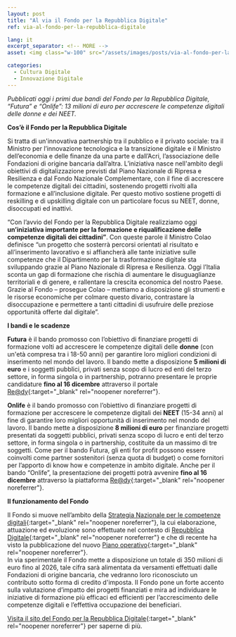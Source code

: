 ```yaml
---
layout: post
title: "Al via il Fondo per la Repubblica Digitale"
ref: via-al-fondo-per-la-repubblica-digitale

lang: it
excerpt_separator: <!-- MORE -->
asset: <img class="w-100" src="/assets/images/posts/via-al-fondo-per-la-repubblica-digitale.png" alt="Al via il Fondo per la Repubblica Digitale"/>

categories:
  - Cultura Digitale
  - Innovazione Digitale
---
```


_Pubblicati oggi i primi due bandi del Fondo per la Repubblica Digitale, “Futura” e “Onlife”: 13 milioni di euro per accrescere le competenze digitali delle donne e dei NEET._

<!-- MORE -->

**Cos’è il Fondo per la Repubblica Digitale**

Si tratta di un'innovativa partnership tra il pubblico e il privato sociale: tra il Ministro per l’innovazione tecnologica e la transizione digitale e il Ministro dell’economia e delle finanze da una parte e dall’Acri, l’associazione delle Fondazioni di origine bancaria dall’altra. L’iniziativa nasce nell'ambito degli obiettivi di digitalizzazione previsti dal Piano Nazionale di Ripresa e Resilienza e dal Fondo Nazionale Complementare, con il fine di accrescere le competenze digitali dei cittadini, sostenendo progetti rivolti alla formazione e all’inclusione digitale. Per questo motivo sostiene progetti di reskilling e di upskilling digitale con un particolare focus su NEET, donne, disoccupati ed inattivi.

“Con l’avvio del Fondo per la Repubblica Digitale realizziamo oggi **un’iniziativa importante per la formazione e riqualificazione delle competenze digitali dei cittadini”**. Con queste parole il Ministro Colao definisce “un progetto che sosterrà percorsi orientati al risultato e all’inserimento lavorativo e si affiancherà alle tante iniziative sulle competenze che il Dipartimento per la trasformazione digitale sta sviluppando grazie al Piano Nazionale di Ripresa e Resilienza. Oggi l’Italia sconta un gap di formazione che rischia di aumentare le disuguaglianze territoriali e di genere, e rallentare la crescita economica del nostro Paese. Grazie al Fondo – prosegue Colao – mettiamo a disposizione gli strumenti e le risorse economiche per colmare questo divario, contrastare la disoccupazione e permettere a tanti cittadini di usufruire delle preziose opportunità offerte dal digitale”.

**I bandi e le scadenze**

**Futura** è il bando promosso con l’obiettivo di finanziare progetti di formazione volti ad accrescere le competenze digitali delle **donne** (con un'età compresa tra i 18-50 anni) per garantire loro migliori condizioni di inserimento nel mondo del lavoro. Il bando mette a disposizione **5 milioni di euro** e i soggetti pubblici, privati senza scopo di lucro ed enti del terzo settore, in forma singola o in partnership, potranno presentare le proprie candidature **fino al 16 dicembre** attraverso il portale [Re@dy](http://www.portaleready.it){:target="\_blank" rel="noopener noreferrer"}.

**Onlife** è il bando promosso con l’obiettivo di finanziare progetti di formazione per accrescere le competenze digitali dei **NEET** (15-34 anni) al fine di garantire loro migliori opportunità di inserimento nel mondo del lavoro. Il bando mette a disposizione **8 milioni di euro** per finanziare progetti presentati da soggetti pubblici, privati senza scopo di lucro e enti del terzo settore, in forma singola o in partnership, costituite da un massimo di tre soggetti. Come per il bando Futura, gli enti for profit possono essere coinvolti come partner sostenitori (senza quota di budget) o come fornitori per l’apporto di know how e competenze in ambito digitale. Anche per il bando “Onlife”, la presentazione dei progetti potrà avvenire **fino al 16 dicembre** attraverso la piattaforma [Re@dy](http://www.portaleready.it){:target="\_blank" rel="noopener noreferrer"}.

**Il funzionamento del Fondo**

Il Fondo si muove nell’ambito della [Strategia Nazionale per le competenze digitali](https://repubblicadigitale.innovazione.gov.it/italia-ha-sua-strategia-nazionale-competenze-digitali/){:target="\_blank" rel="noopener noreferrer"}, la cui elaborazione, attuazione ed evoluzione sono effettuate nel contesto di [Repubblica Digitale](https://repubblicadigitale.innovazione.gov.it/it/){:target="\_blank" rel="noopener noreferrer"} e che di recente ha visto la pubblicazione del nuovo [Piano operativo](https://innovazione.gov.it/notizie/articoli/competenze-digitali-al-via-il-nuovo-piano-operativo/){:target="\_blank" rel="noopener noreferrer"}.  
In via sperimentale il Fondo mette a disposizione un totale di 350 milioni di euro fino al 2026, tale cifra sarà alimentata da versamenti effettuati dalle Fondazioni di origine bancaria, che vedranno loro riconosciuto un contributo sotto forma di credito d'imposta. Il Fondo pone un forte accento sulla valutazione d’impatto dei progetti finanziati e mira ad individuare le iniziative di formazione più efficaci ed efficienti per l’accrescimento delle competenze digitali e l’effettiva occupazione dei beneficiari.

[Visita il sito del Fondo per la Repubblica Digitale](https://www.fondorepubblicadigitale.it/presentati-i-primi-due-bandi-del-fondo-per-la-repubblica-digitale-su-giovani-donne-e-neet/){:target="\_blank" rel="noopener noreferrer"} per saperne di più.
